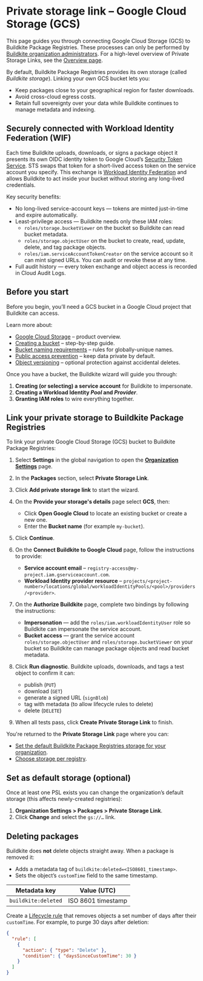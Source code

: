 # Private storage link – Google Cloud Storage (GCS)

This page guides you through connecting Google Cloud Storage (GCS) to Buildkite Package Registries. These processes can only be performed by [Buildkite organization administrators](/docs/package-registries/security/permissions#manage-teams-and-permissions-organization-level-permissions). For a high-level overview of Private Storage Links, see the [Overview page](/docs/package-registries/private-storage-link).

By default, Buildkite Package Registries provides its own storage (called *Buildkite storage*). Linking your own GCS bucket lets you:

- Keep packages close to your geographical region for faster downloads.
- Avoid cross-cloud egress costs.
- Retain full sovereignty over your data while Buildkite continues to manage metadata and indexing.

## Securely connected with Workload Identity Federation (WIF)

Each time Buildkite uploads, downloads, or signs a package object it presents its own OIDC identity token to Google Cloud’s [Security Token Service](https://cloud.google.com/iam/docs/reference/sts/rest). STS swaps that token for a short-lived access token on the service account you specify. This exchange is [Workload Identity Federation](https://cloud.google.com/iam/docs/workload-identity-federation) and allows Buildkite to act inside your bucket without storing any long-lived credentials.

Key security benefits:

- No long-lived service-account keys — tokens are minted just-in-time and expire automatically.
- Least-privilege access — Buildkite needs only these IAM roles:
  + `roles/storage.bucketViewer` on the bucket so Buildkite can read bucket metadata.
  + `roles/storage.objectUser` on the bucket to create, read, update, delete, and tag package objects.
  + `roles/iam.serviceAccountTokenCreator` on the service account so it can mint signed URLs.
You can audit or revoke these at any time.
- Full audit history — every token exchange and object access is recorded in Cloud Audit Logs.

## Before you start

Before you begin, you’ll need a GCS bucket in a Google Cloud project that Buildkite can access.

Learn more about:

- [Google Cloud Storage](https://cloud.google.com/storage) – product overview.
- [Creating a bucket](https://cloud.google.com/storage/docs/creating-buckets) – step-by-step guide.
- [Bucket naming requirements](https://cloud.google.com/storage/docs/naming-buckets) – rules for globally-unique names.
- [Public access prevention](https://cloud.google.com/storage/docs/public-access-prevention) – keep data private by default.
- [Object versioning](https://cloud.google.com/storage/docs/object-versioning) – optional protection against accidental deletes.

Once you have a bucket, the Buildkite wizard will guide you through:

1. **Creating (or selecting) a service account** for Buildkite to impersonate.
1. **Creating a Workload Identity _Pool_ and _Provider_**.
1. **Granting IAM roles** to wire everything together.

## Link your private storage to Buildkite Package Registries

To link your private Google Cloud Storage (GCS) bucket to Buildkite Package Registries:

1. Select **Settings** in the global navigation to open the [**Organization Settings**](https://buildkite.com/organizations/~/settings) page.

1. In the **Packages** section, select **Private Storage Link**.

1. Click **Add private storage link** to start the wizard.

1. On the **Provide your storage's details** page select **GCS**, then:
    + Click **Open Google Cloud** to locate an existing bucket or create a new one.
    + Enter the **Bucket name** (for example `my-bucket`).

1. Click **Continue**.

1. On the **Connect Buildkite to Google Cloud** page, follow the instructions to provide:
    + **Service account email** – `registry-access@my-project.iam.gserviceaccount.com`.
    + **Workload Identity provider resource** – `projects/<project-number>/locations/global/workloadIdentityPools/<pool>/providers/<provider>`.

1. On the **Authorize Buildkite** page, complete two bindings by following the instructions:
    + **Impersonation** — add the `roles/iam.workloadIdentityUser` role so Buildkite can impersonate the service account.
    + **Bucket access** — grant the service account `roles/storage.objectUser` and `roles/storage.bucketViewer` on your bucket so Buildkite can manage package objects and read bucket metadata.

1. Click **Run diagnostic**. Buildkite uploads, downloads, and tags a test object to confirm it can:
    + publish (`PUT`)
    + download (`GET`)
    + generate a signed URL (`signBlob`)
    + tag with metadata (to allow lifecycle rules to delete)
    + delete (`DELETE`)

1. When all tests pass, click **Create Private Storage Link** to finish.

You're returned to the **Private Storage Link** page where you can:

- [Set the default Buildkite Package Registries storage for your organization](/docs/package-registries/private-storage-link#set-the-default-buildkite-package-registries-storage).
- [Choose storage per registry](/docs/package-registries/manage-registries#update-a-source-registry-configure-registry-storage).

## Set as default storage (optional)

Once at least one PSL exists you can change the organization’s default storage (this affects newly-created registries):

1. **Organization Settings > Packages > Private Storage Link**.
1. Click **Change** and select the `gs://…` link.

## Deleting packages

Buildkite does **not** delete objects straight away. When a package is removed it:

- Adds a metadata tag of `buildkite:deleted=<ISO8601_timestamp>`.
- Sets the object’s `customTime` field to the same timestamp.

| Metadata key       | Value (UTC) |
|--------------------|-------------|
| `buildkite:deleted`| ISO 8601 timestamp |

Create a [Lifecycle rule](https://cloud.google.com/storage/docs/lifecycle) that removes objects a set number of days after their `customTime`. For example, to purge 30 days after deletion:

```json
{
  "rule": [
    {
      "action": { "type": "Delete" },
      "condition": { "daysSinceCustomTime": 30 }
    }
  ]
}
```
